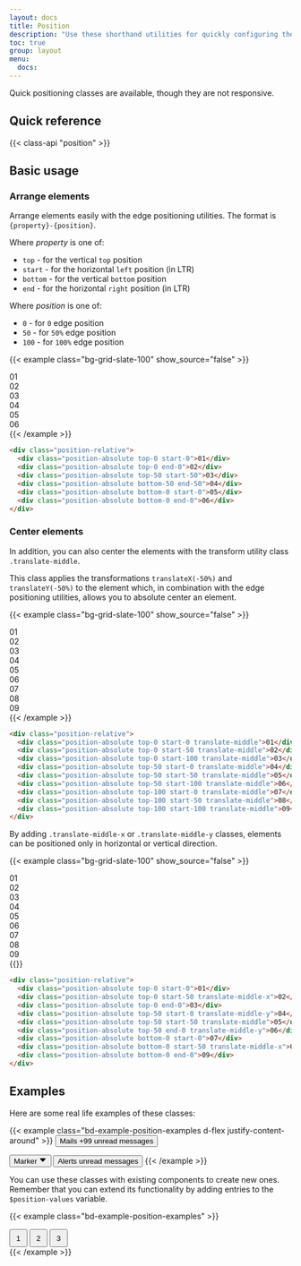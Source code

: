 ```yaml
---
layout: docs
title: Position
description: "Use these shorthand utilities for quickly configuring the position of an element."
toc: true
group: layout
menu:
  docs:    
---
```


Quick positioning classes are available, though they are not responsive.

## Quick reference

{{< class-api "position" >}}

## Basic usage

### Arrange elements

Arrange elements easily with the edge positioning utilities. The format is `{property}-{position}`.

Where *property* is one of:

- `top` - for the vertical `top` position
- `start` - for the horizontal `left` position (in LTR)
- `bottom` - for the vertical `bottom` position
- `end` - for the horizontal `right` position (in LTR)

Where *position* is one of:

- `0` - for `0` edge position
- `50` - for `50%` edge position
- `100` - for `100%` edge position

{{< example class="bg-grid-slate-100" show_source="false" >}}
<div class="position-relative bg-purple-subtler bd-h-40 max-w-2xl mx-auto">
  <div class="position-absolute top-0 start-0 bd-w-10 bd-h-10 text-bg-secondary d-inline-flex align-items-center justify-content-center">01</div>
  <div class="position-absolute top-0 end-0 bd-w-10 bd-h-10 text-bg-secondary d-inline-flex align-items-center justify-content-center">02</div>
  <div class="position-absolute top-50 start-50 bd-w-10 bd-h-10 text-bg-secondary d-inline-flex align-items-center justify-content-center">03</div>
  <div class="position-absolute bottom-50 end-50 bd-w-10 bd-h-10 text-bg-secondary d-inline-flex align-items-center justify-content-center">04</div>
  <div class="position-absolute bottom-0 start-0 bd-w-10 bd-h-10 text-bg-secondary d-inline-flex align-items-center justify-content-center">05</div>
  <div class="position-absolute bottom-0 end-0 bd-w-10 bd-h-10 text-bg-secondary d-inline-flex align-items-center justify-content-center">06</div>
</div>
{{< /example >}}

```html
<div class="position-relative">
  <div class="position-absolute top-0 start-0">01</div>
  <div class="position-absolute top-0 end-0">02</div>
  <div class="position-absolute top-50 start-50">03</div>
  <div class="position-absolute bottom-50 end-50">04</div>
  <div class="position-absolute bottom-0 start-0">05</div>
  <div class="position-absolute bottom-0 end-0">06</div>
</div>
```

### Center elements

In addition, you can also center the elements with the transform utility class `.translate-middle`.

This class applies the transformations `translateX(-50%)` and `translateY(-50%)` to the element which, in combination with the edge positioning utilities, allows you to absolute center an element.

{{< example class="bg-grid-slate-100" show_source="false" >}}
<div class="position-relative bg-purple-subtler bd-h-40 max-w-2xl mx-auto">
  <div class="position-absolute top-0 start-0 translate-middle bd-w-10 bd-h-10 text-bg-secondary d-inline-flex align-items-center justify-content-center">01</div>
  <div class="position-absolute top-0 start-50 translate-middle bd-w-10 bd-h-10 text-bg-secondary d-inline-flex align-items-center justify-content-center">02</div>
  <div class="position-absolute top-0 start-100 translate-middle bd-w-10 bd-h-10 text-bg-secondary d-inline-flex align-items-center justify-content-center">03</div>
  <div class="position-absolute top-50 start-0 translate-middle bd-w-10 bd-h-10 text-bg-secondary d-inline-flex align-items-center justify-content-center">04</div>
  <div class="position-absolute top-50 start-50 translate-middle bd-w-10 bd-h-10 text-bg-secondary d-inline-flex align-items-center justify-content-center">05</div>
  <div class="position-absolute top-50 start-100 translate-middle bd-w-10 bd-h-10 text-bg-secondary d-inline-flex align-items-center justify-content-center">06</div>
  <div class="position-absolute top-100 start-0 translate-middle bd-w-10 bd-h-10 text-bg-secondary d-inline-flex align-items-center justify-content-center">07</div>
  <div class="position-absolute top-100 start-50 translate-middle bd-w-10 bd-h-10 text-bg-secondary d-inline-flex align-items-center justify-content-center">08</div>
  <div class="position-absolute top-100 start-100 translate-middle bd-w-10 bd-h-10 text-bg-secondary d-inline-flex align-items-center justify-content-center">09</div>
</div>
{{< /example >}}

```html
<div class="position-relative">
  <div class="position-absolute top-0 start-0 translate-middle">01</div>
  <div class="position-absolute top-0 start-50 translate-middle">02</div>
  <div class="position-absolute top-0 start-100 translate-middle">03</div>
  <div class="position-absolute top-50 start-0 translate-middle">04</div>
  <div class="position-absolute top-50 start-50 translate-middle">05</div>
  <div class="position-absolute top-50 start-100 translate-middle">06</div>
  <div class="position-absolute top-100 start-0 translate-middle">07</div>
  <div class="position-absolute top-100 start-50 translate-middle">08</div>
  <div class="position-absolute top-100 start-100 translate-middle">09</div>
</div>
```

By adding `.translate-middle-x` or `.translate-middle-y` classes, elements can be positioned only in horizontal or vertical direction.

{{< example class="bg-grid-slate-100" show_source="false" >}}
<div class="position-relative bg-purple-subtler bd-h-40 max-w-2xl mx-auto">
  <div class="position-absolute top-0 start-0 bd-w-10 bd-h-10 text-bg-secondary d-inline-flex align-items-center justify-content-center">01</div>
  <div class="position-absolute top-0 start-50 translate-middle-x bd-w-10 bd-h-10 text-bg-secondary d-inline-flex align-items-center justify-content-center">02</div>
  <div class="position-absolute top-0 end-0 bd-w-10 bd-h-10 text-bg-secondary d-inline-flex align-items-center justify-content-center">03</div>
  <div class="position-absolute top-50 start-0 translate-middle-y bd-w-10 bd-h-10 text-bg-secondary d-inline-flex align-items-center justify-content-center">04</div>
  <div class="position-absolute top-50 start-50 translate-middle bd-w-10 bd-h-10 text-bg-secondary d-inline-flex align-items-center justify-content-center">05</div>
  <div class="position-absolute top-50 end-0 translate-middle-y bd-w-10 bd-h-10 text-bg-secondary d-inline-flex align-items-center justify-content-center">06</div>
  <div class="position-absolute bottom-0 start-0 bd-w-10 bd-h-10 text-bg-secondary d-inline-flex align-items-center justify-content-center">07</div>
  <div class="position-absolute bottom-0 start-50 translate-middle-x bd-w-10 bd-h-10 text-bg-secondary d-inline-flex align-items-center justify-content-center">08</div>
  <div class="position-absolute bottom-0 end-0 bd-w-10 bd-h-10 text-bg-secondary d-inline-flex align-items-center justify-content-center">09</div>
</div>
{{</ example >}}

```html
<div class="position-relative">
  <div class="position-absolute top-0 start-0">01</div>
  <div class="position-absolute top-0 start-50 translate-middle-x">02</div>
  <div class="position-absolute top-0 end-0">03</div>
  <div class="position-absolute top-50 start-0 translate-middle-y">04</div>
  <div class="position-absolute top-50 start-50 translate-middle">05</div>
  <div class="position-absolute top-50 end-0 translate-middle-y">06</div>
  <div class="position-absolute bottom-0 start-0">07</div>
  <div class="position-absolute bottom-0 start-50 translate-middle-x">08</div>
  <div class="position-absolute bottom-0 end-0">09</div>
</div>
```


## Examples

Here are some real life examples of these classes:

{{< example class="bd-example-position-examples d-flex justify-content-around" >}}
<button type="button" class="btn btn-primary position-relative">
  Mails <span class="position-absolute top-0 start-100 translate-middle badge rounded-pill text-bg-secondary">+99 <span class="visually-hidden">unread messages</span></span>
</button>

<button type="button" class="btn btn-primary position-relative">
  Marker <svg width="1em" height="1em" viewBox="0 0 16 16" class="position-absolute top-100 start-50 translate-middle mt-1" fill="var(--ds-text-brand)" xmlns="http://www.w3.org/2000/svg"><path d="M7.247 11.14L2.451 5.658C1.885 5.013 2.345 4 3.204 4h9.592a1 1 0 0 1 .753 1.659l-4.796 5.48a1 1 0 0 1-1.506 0z"/></svg>
</button>

<button type="button" class="btn btn-primary position-relative">
  Alerts <span class="position-absolute top-0 start-100 translate-middle badge border border-light rounded-circle bg-danger p-2"><span class="visually-hidden">unread messages</span></span>
</button>
{{< /example >}}

You can use these classes with existing components to create new ones. Remember that you can extend its functionality by adding entries to the `$position-values` variable.

{{< example class="bd-example-position-examples" >}}
<div class="position-relative m-4">
  <div class="progress" style="height: 1px;">
    <div class="progress-bar bg-primary" role="progressbar" aria-label="Progress" style="width: 50%;" aria-valuenow="50" aria-valuemin="0" aria-valuemax="100"></div>
  </div>
  <button type="button" class="position-absolute top-0 start-0 translate-middle btn btn-sm btn-primary rounded-pill" style="width: 2rem; height:2rem;">1</button>
  <button type="button" class="position-absolute top-0 start-50 translate-middle btn btn-sm btn-primary rounded-pill" style="width: 2rem; height:2rem;">2</button>
  <button type="button" class="position-absolute top-0 start-100 translate-middle btn btn-sm btn-secondary rounded-pill" style="width: 2rem; height:2rem;">3</button>
</div>
{{< /example >}}